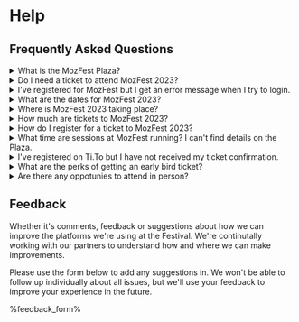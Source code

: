<!-- This is the help page -->

# Help

## Frequently Asked Questions

<details>
<summary>What is the MozFest Plaza?</summary>
The MozFest Plaza, also known as the MozFest Schedule is our virtual venue for our keystone event in March 2023. Here you will find everything you need to know about and join all our sessions and facilitators, browse through our art exhibits and interact with our talk series 'Dialogues and Debates'
</details>

<details>
<summary>Do I need a ticket to attend MozFest 2023?</summary>
Yes, to be able to attend MozFest 2023 you will need to have registered for a ticket on our website. Early Bird tickets are now available on our [ticketing page](https://www.mozillafestival.org/tickets).
</details>

<details>
<summary>I've registered for MozFest but I get an error message when I try to login.</summary>
Please ensure you are logging in with the same email that you used when registering for MozFest. If you are using the same email address, make sure you have assigned your ticket. Search for your order confirmation email (with the subject line: Your Mozilla Festival 2023 Confirmation) and then press the 'View Order' button. If you are still experiencing issues after assigning your ticket, please reach out to support@mozillafestival.org.
</details>

<details>
<summary>What are the dates for MozFest 2023?</summary>
Our keystone, virtual event takes place from March 20th until March 24th 2023. More details of timings throughout the week will be released in early 2023.
</details>

<details>
<summary>Where is MozFest 2023 taking place?</summary>
MozFest 2023 is our keystone, virtual event and takes place right here on the MozFest Plaza. Once we release the full schedule in early 2023, you will be able to browse all the sessions that are taking place, add them to your own personal schedule and then join the sessions all through the Plaza.
</details>


<details>
<summary>How much are tickets to MozFest 2023?</summary>
Tickets to MozFest 2023 are 'Pay What You Can', so you choose the contirbution amount or to register for free. We also have additional tiers from €250 up to €1000. All 
<a href="https://www.mozillafestival.org">tickets are available on our website</a>.
</details>

<details>
<summary>How do I register for a ticket to MozFest 2023?</summary>
You can register for a ticket right here on the Plaza but pressing the register button in the top right corner. You can also register on our website at 
<a href="https://www.mozillafestival.org/tickets">mozillafestival.org/tickets</a>.
</details>


<details>
<summary>What time are sessions at MozFest running? I can't find details on the Plaza.</summary>
The MozFest Plaza is currently showcasing a selection of sessions that are confirmed to take place in March 2023. We will be releasing a full schedule with timings for individual sessions early in 2023.
</details>

<details>
<summary>I've registered on Ti.To but I have not received my ticket confirmation.</summary>
Ticket confirmations would be sent from support@tito.io. Please check your spam to make sure it's being sent there. If you haven't received your ticket you can check using our self-serve option on TiTo or email
<a href="mailto:fesitval@mozilla.org">fesitval@mozilla.org</a>.
</details>


<details>
<summary>What are the perks of getting an early bird ticket?</summary> 
</details>
<details>
<summary>Are there any oppotunies to attend in person?</summary> 
</details>

## Feedback

Whether it's comments, feedback or suggestions about how we can improve the platforms we're using at the Festival. We're continutally working with our partners to understand how and where we can make improvements. 

Please use the form below to add any suggestions in. We won't be able to follow up individually about all issues, but we'll use your feedback to improve your experience in the future.

%feedback_form%
